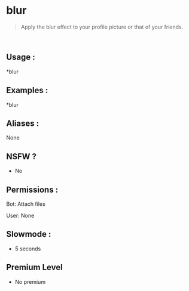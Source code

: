 # blur

> Apply the blur effect to your profile picture or that of your friends.

<br>

## Usage :

*blur

## Examples :

*blur

## Aliases :

None

## NSFW ?

- No

## Permissions :

Bot: Attach files
<br>

User: None

## Slowmode :

- 5 seconds

## Premium Level

- No premium